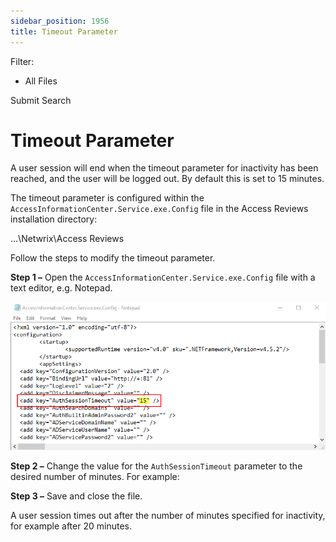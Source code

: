 ```yaml
---
sidebar_position: 1956
title: Timeout Parameter
---
```


Filter: 

* All Files

Submit Search

# Timeout Parameter

A user session will end when the timeout parameter for inactivity has been reached, and the user will be logged out. By default this is set to 15 minutes.

The timeout parameter is configured within the `AccessInformationCenter.Service.exe.Config` file in the Access Reviews installation directory:

...\Netwrix\Access Reviews

Follow the steps to modify the timeout parameter.

**Step 1 –** Open the `AccessInformationCenter.Service.exe.Config` file with a text editor, e.g. Notepad.

![Notepad showing the AccessInformationCenter.Service.exe.Config file](../../../../../../../static/images/Auditor_10.7/Content/Resources/Images/Access/Reviews/Admin/Config/Timeout.png "Notepad showing the AccessInformationCenter.Service.exe.Config file")

**Step 2 –** Change the value for the `AuthSessionTimeout` parameter to the desired number of minutes. For example:



**Step 3 –** Save and close the file.

A user session times out after the number of minutes specified for inactivity, for example after 20 minutes.